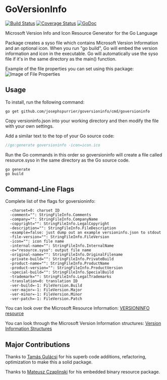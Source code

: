 GoVersionInfo
==========
[![Build Status](https://travis-ci.org/josephspurrier/goversioninfo.svg)](https://travis-ci.org/josephspurrier/goversioninfo) [![Coverage Status](https://coveralls.io/repos/josephspurrier/goversioninfo/badge.svg)](https://coveralls.io/r/josephspurrier/goversioninfo) [![GoDoc](https://godoc.org/github.com/josephspurrier/goversioninfo?status.svg)](https://godoc.org/github.com/josephspurrier/goversioninfo)

Microsoft Version Info and Icon Resource Generator for the Go Language

Package creates a syso file which contains Microsoft Version Information and an optional icon. When you run "go build", Go will embed the version information and icon in the executable. Go will automatically use the syso file if it's in the same directory as the main() function.

Example of the file properties you can set using this package:
![Image of File Properties](http://josephspurrier.com/images/versioninfo.jpg)

## Usage

To install, run the following command:
~~~
go get github.com/josephspurrier/goversioninfo/cmd/goversioninfo
~~~

Copy versioninfo.json into your working directory and then modify the file with your own settings.

Add a similar text to the top of your Go source code:
~~~ go
//go:generate goversioninfo -icon=icon.ico
~~~

Run the Go commands in this order so goversioninfo will create a file called resource.syso in the same directory as the Go source code.
~~~
go generate
go build
~~~

## Command-Line Flags

Complete list of the flags for goversioninfo:

~~~
  -charset=0: charset ID
  -comment="": StringFileInfo.Comments
  -company="": StringFileInfo.CompanyName
  -copyright="": StringFileInfo.LegalCopyright
  -description="": StringFileInfo.FileDescription
  -example=false: just dump out an example versioninfo.json to stdout
  -file-version="": StringFileInfo.FileVersion
  -icon="": icon file name
  -internal-name="": StringFileInfo.InternalName
  -o="resource.syso": output file name
  -original-name="": StringFileInfo.OriginalFilename
  -private-build="": StringFileInfo.PrivateBuild
  -product-name="": StringFileInfo.ProductName
  -product-version="": StringFileInfo.ProductVersion
  -special-build="": StringFileInfo.SpecialBuild
  -trademark="": StringFileInfo.LegalTrademarks
  -translation=0: translation ID
  -ver-build=-1: FileVersion.Build
  -ver-major=-1: FileVersion.Major
  -ver-minor=-1: FileVersion.Minor
  -ver-patch=-1: FileVersion.Patch
~~~

You can look over the Microsoft Resource Information: [VERSIONINFO resource](https://msdn.microsoft.com/en-us/library/windows/desktop/aa381058(v=vs.85).aspx)

You can look through the Microsoft Version Information structures: [Version Information Structures](https://msdn.microsoft.com/en-us/library/windows/desktop/ff468916(v=vs.85).aspx)

## Major Contributions

Thanks to [Tamás Gulácsi](https://github.com/tgulacsi) for his superb code additions, refactoring, optimization to make this a solid package.

Thanks to [Mateusz Czaplinski](https://github.com/akavel/rsrc) for his embedded binary resource package.

